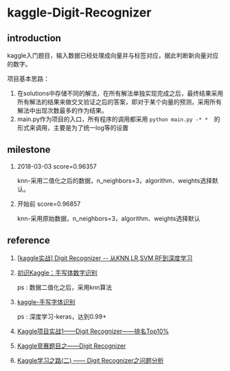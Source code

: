 # kaggle-Digit-Recognizer

## introduction

kaggle入门题目，输入数据已经处理成向量并与标签对应，据此判断新向量对应的数字。

项目基本思路：

1. 在solutions中存储不同的解法，在所有解法单独实现完成之后，最终结果采用所有解法的结果来做交叉验证之后的答案，即对于某个向量的预测，采用所有解法中出现次数最多的作为结果。
2. main.py作为项目的入口，所有程序的调用都采用 `python main.py -* *  `的形式来调用，主要是为了统一log等的设置

## milestone

1. 2018-03-03 score=0.96357

   knn-采用二值化之后的数据，n_neighbors=3，algorithm、weights选择默认。

2. 开始前 score=0.96857

   knn-采用原始数据，n_neighbors=3，algorithm、weights选择默认

## reference

1. <a href="http://blog.csdn.net/Dinosoft/article/details/50734539">[kaggle实战] Digit Recognizer -- 从KNN,LR,SVM,RF到深度学习</a>

2. <a href="http://blog.csdn.net/firethelife/article/details/51191530">初识Kaggle：手写体数字识别</a>

   ps : 数据二值化之后，采用knn算法

3. <a href="http://blog.csdn.net/buwei0239/article/details/78769985">kaggle-手写字体识别</a>

   ps : 深度学习-keras，达到0.99+

4. <a href="http://blog.csdn.net/u013691510/article/details/43195227">Kaggle项目实战1——Digit Recognizer——排名Top10%</a>

5. <a href="http://blog.csdn.net/laozhaokun/article/details/42749233">Kaggle竞赛题目之——Digit Recognizer</a>

6. <a href="http://blog.csdn.net/memoryjdch/article/details/75220498">Kaggle学习之路(二) —— Digit Recognizer之问题分析</a>
